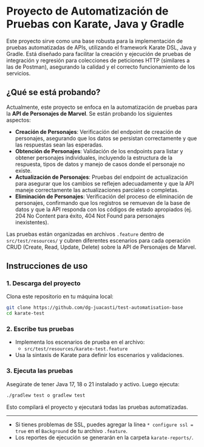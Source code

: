 # Proyecto de Automatización de Pruebas con Karate, Java y Gradle

Este proyecto sirve como una base robusta para la implementación de pruebas automatizadas de APIs, utilizando el framework Karate DSL, Java y Gradle. Está diseñado para facilitar la creación y ejecución de pruebas de integración y regresión para colecciones de peticiones HTTP (similares a las de Postman), asegurando la calidad y el correcto funcionamiento de los servicios.

## ¿Qué se está probando?

Actualmente, este proyecto se enfoca en la automatización de pruebas para la **API de Personajes de Marvel**. Se están probando los siguientes aspectos:

- **Creación de Personajes**: Verificación del endpoint de creación de personajes, asegurando que los datos se persistan correctamente y que las respuestas sean las esperadas.
- **Obtención de Personajes**: Validación de los endpoints para listar y obtener personajes individuales, incluyendo la estructura de la respuesta, tipos de datos y manejo de casos donde el personaje no existe.
- **Actualización de Personajes**: Pruebas del endpoint de actualización para asegurar que los cambios se reflejen adecuadamente y que la API maneje correctamente las actualizaciones parciales o completas.
- **Eliminación de Personajes**: Verificación del proceso de eliminación de personajes, confirmando que los registros se remuevan de la base de datos y que la API responda con los códigos de estado apropiados (ej. 204 No Content para éxito, 404 Not Found para personajes inexistentes).

Las pruebas están organizadas en archivos `.feature` dentro de `src/test/resources/` y cubren diferentes escenarios para cada operación CRUD (Create, Read, Update, Delete) sobre la API de Personajes de Marvel.

## Instrucciones de uso

### 1. Descarga del proyecto

Clona este repositorio en tu máquina local:

```sh
git clone https://github.com/dg-juacasti/test-automatisation-base
cd karate-test
```

### 2. Escribe tus pruebas

- Implementa los escenarios de prueba en el archivo:
  - `src/test/resources/karate-test.feature`
- Usa la sintaxis de Karate para definir los escenarios y validaciones.

### 3. Ejecuta las pruebas

Asegúrate de tener Java 17, 18 o 21 instalado y activo. Luego ejecuta:

```sh
./gradlew test o gradlew test
```

Esto compilará el proyecto y ejecutará todas las pruebas automatizadas.

---

- Si tienes problemas de SSL, puedes agregar la línea `* configure ssl = true` en el `Background` de tu archivo `.feature`.
- Los reportes de ejecución se generarán en la carpeta `karate-reports/`.

